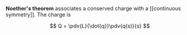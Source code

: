 **Noether's theorem** associates a conserved charge with a [[continuous symmetry]]. The charge is 

$$
Q = \pdv{L}{\dot{q}}\pdv{q(s)}{s}
$$
